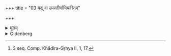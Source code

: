+++
title = "03 यद्यु वा उपस्तीर्णाभिघारितम्"

+++

<details><summary>मूलम्</summary>

यद्यु वा उपस्तीर्णाभिघारितं जुहुषेदाज्यभागावेव प्रथमौ जुहुयात् ३
</details>

<details><summary>Oldenberg</summary>

3. [^2]  If he intends, however, to sacrifice so as to 'underspread' (the Havis with Ājya) and to pour (Ājya) over it, let him sacrifice first the two Ājya portions (in the following way):


[^2]:  3 seq. Comp. Khādira-Gṛhya II, 1, 17.
</details>
